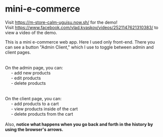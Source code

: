 # mini-e-commerce
Visit https://m-store-calm-uguisu.now.sh/ for the demo!<br>
Visit https://www.facebook.com/vlad.kvaskov/videos/2521147621310383/ to view a video of the demo.


This is a mini e-commerce web app. Here I used only front-end.
There you can see a button "Admin Client," which I use to toggle between admin and client pages.<br><br><br>
On the admin page, you can:<br>
&nbsp;&nbsp;&nbsp;&nbsp;&nbsp;- add new products<br>
&nbsp;&nbsp;&nbsp;&nbsp;&nbsp;- edit products<br>
&nbsp;&nbsp;&nbsp;&nbsp;&nbsp;- delete products<br><br><br>
On the client page, you can:<br>
&nbsp;&nbsp;&nbsp;&nbsp;&nbsp;- add products to a cart<br>
&nbsp;&nbsp;&nbsp;&nbsp;&nbsp;- view products inside of the cart<br>
&nbsp;&nbsp;&nbsp;&nbsp;&nbsp;- delete products from the cart<br><br>
Also, **notice what happens when you go back and forth in the history by using the browser's arrows.**<br><br>

